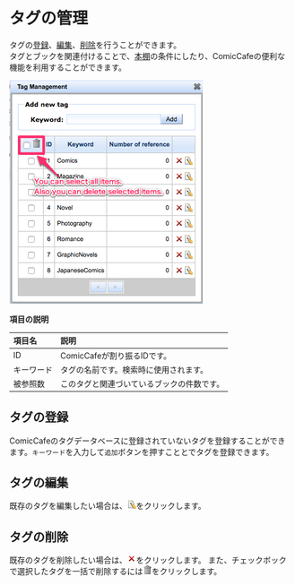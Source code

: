 # タグの管理
タグの[登録](#register)、[編集](#update)、[削除](#delete)を行うことができます。  
タグとブックを関連付けることで、[本棚](../../Client/BasicOperations/Bookshelf.mkd)の条件にしたり、ComicCafeの便利な機能を利用することができます。

<img src='https://raw.githubusercontent.com/burton999dev/ComicCafeHelp/master/images/en/server/Tag.png'/>


**項目の説明**
    
|項目名|説明|
|:-----------|:------------|
ID|ComicCafeが割り振るIDです。
キーワード|タグの名前です。検索時に使用されます。
被参照数|このタグと関連づいているブックの件数です。

## <a name ="register">タグの登録</a>
ComicCafeのタグデータベースに登録されていないタグを登録することができます。`キーワード`を入力して`追加`ボタンを押すこととでタグを登録できます。

## <a name ="update">タグの編集</a>
既存のタグを編集したい場合は、![](https://raw.githubusercontent.com/burton999dev/ComicCafeHelp/master/images/server/icon/edit.gif)をクリックします。

## <a name ="delete">タグの削除</a>
既存のタグを削除したい場合は、![](https://raw.githubusercontent.com/burton999dev/ComicCafeHelp/master/images/server/icon/delete.gif)をクリックします。
また、チェックボックで選択したタグを一括で削除するには![](https://raw.githubusercontent.com/burton999dev/ComicCafeHelp/master/images/server/icon/trash.png)をクリックします。
